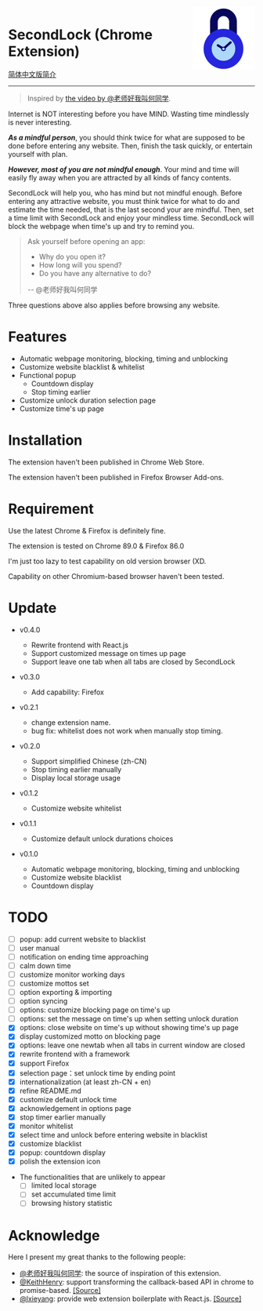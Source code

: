 <img src="./src/pages/images/logo.svg" alt="Logo of the project" align="right" width="128px">

# SecondLock (Chrome Extension)

[简体中文版简介](README.zh_CN.md)

---

> Inspired by [the video by @老师好我叫何同学][mr_he_video].

Internet is NOT interesting before you have MIND. Wasting time mindlessly is never interesting.

**_As a mindful person_**, you should think twice for what are supposed to be done before entering any website. Then, finish the task quickly, or entertain yourself with plan.

**_However, most of you are not mindful enough_**. Your mind and time will easily fly away when you are attracted by all kinds of fancy contents.

SecondLock will help you, who has mind but not mindful enough. Before entering any attractive website, you must think twice for what to do and estimate the time needed, that is the last second your are mindful. Then, set a time limit with SecondLock and enjoy your mindless time. SecondLock will block the webpage when time's up and try to remind you.

> Ask yourself before opening an app:
>
> - Why do you open it?
> - How long will you spend?
> - Do you have any alternative to do?
>
> -- @老师好我叫何同学

Three questions above also applies before browsing any website.

# Features

- Automatic webpage monitoring, blocking, timing and unblocking
- Customize website blacklist & whitelist
- Functional popup
  - Countdown display
  - Stop timing earlier
- Customize unlock duration selection page
- Customize time's up page

# Installation

The extension haven't been published in Chrome Web Store.

The extension haven't been published in Firefox Browser Add-ons.

# Requirement

Use the latest Chrome & Firefox is definitely fine.

The extension is tested on Chrome 89.0 & Firefox 86.0

I'm just too lazy to test capability on old version browser (XD.

Capability on other Chromium-based browser haven't been tested.

# Update

- v0.4.0
  - Rewrite frontend with React.js
  - Support customized message on times up page
  - Support leave one tab when all tabs are closed by SecondLock

- v0.3.0
  - Add capability: Firefox

- v0.2.1

  - change extension name.
  - bug fix: whitelist does not work when manually stop timing.

- v0.2.0

  - Support simplified Chinese (zh-CN)
  - Stop timing earlier manually
  - Display local storage usage

- v0.1.2

  - Customize website whitelist

- v0.1.1

  - Customize default unlock durations choices

- v0.1.0
  - Automatic webpage monitoring, blocking, timing and unblocking
  - Customize website blacklist
  - Countdown display

# TODO

- [ ] popup: add current website to blacklist
- [ ] user manual
- [ ] notification on ending time approaching
- [ ] calm down time
- [ ] customize monitor working days
- [ ] customize mottos set
- [ ] option exporting & importing
- [ ] option syncing
- [ ] options: customize blocking page on time's up
- [ ] options: set the message on time's up when setting unlock duration
- [x] options: close website on time's up without showing time's up page
- [x] display customized motto on blocking page
- [x] options: leave one newtab when all tabs in current window are closed
- [x] rewrite frontend with a framework
- [x] support Firefox
- [x] selection page：set unlock time by ending point
- [x] internationalization (at least zh-CN + en)
- [x] refine README.md
- [x] customize default unlock time
- [x] acknowledgement in options page
- [x] stop timer earlier manually
- [x] monitor whitelist
- [x] select time and unlock before entering website in blacklist
- [x] customize blacklist
- [x] popup: countdown display
- [x] polish the extension icon
- The functionalities that are unlikely to appear
  - [ ] limited local storage
  - [ ] set accumulated time limit
  - [ ] browsing history statistic

# Acknowledge

Here I present my great thanks to the following people:

- [@老师好我叫何同学][mr_he_channel]: the source of inspiration of this extension.
- [@KeithHenry](https://github.com/KeithHenry): support transforming the callback-based API in chrome to promise-based. [[Source]](https://github.com/KeithHenry/chromeExtensionAsync)
- [@lxieyang](https://github.com/lxieyang/): provide web extension boilerplate with React.js. [[Source]](https://github.com/lxieyang/chrome-extension-boilerplate-react)

[mr_he_channel]: https://www.youtube.com/c/hetongxue
[mr_he_video]: https://www.youtube.com/watch?v=mCEjEkgU1AA
[mr_he_app]: http://download.yitangyx.cn/test/student-he/new.html?202001

